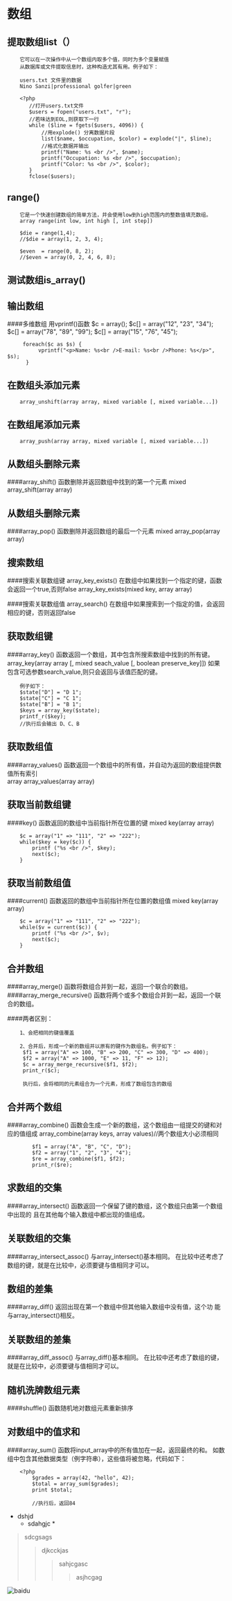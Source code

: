 数组
===
提取数组list（）
-

        它可以在一次操作中从一个数组内取多个值，同时为多个变量赋值
        从数据库或文件提取信息时，这种构造尤其有用。例子如下：
        
        users.txt 文件里的数据
        Nino Sanzi|professional golfer|green
        
        <?php
           //打开users.txt文件
           $users = fopen("users.txt", "r");       
           //若味达到EOL,则获取下一行
           while ($line = fgets($users, 4096)) {
               //用explode() 分离数据片段
               list($name, $occupation, $color) = explode("|", $line);       
               //格式化数据并输出
               printf("Name: %s <br />", $name);
               printf("Occupation: %s <br />", $occupation);
               printf("Color: %s <br />", $color);
           }
           fclose($users);
           
range()
-

        它是一个快速创建数组的简单方法，并会使用low到high范围内的整数值填充数组。
        array range(int low, int high [, int step])
       
        $die = range(1,4);
        //$die = array(1, 2, 3, 4);
        
        $even  = range(0, 8, 2);
        //$even = array(0, 2, 4, 6, 8);
        
        
测试数组is_array()  
-
                 
输出数组
-


####多维数组 用vprintf()函数
          $c = array();
          $c[] = array("12", "23", "34");
          $c[] = array("78", "89", "99");
          $c[] = array("15", "76", "45");

         foreach($c as $s) {
              vprintf("<p>Name: %s<br />E-mail: %s<br />Phone: %s</p>", $s);
          }
          
          
在数组头添加元素
-

        array_unshift(array array, mixed variable [, mixed variable...])
        
        
在数组尾添加元素
-

        array_push(array array, mixed variable [, mixed variable...])
  
       
从数组头删除元素
-

####array_shift()
        函数删除并返回数组中找到的第一个元素
        mixed array_shift(array array)


从数组头删除元素
-

####array_pop()
        函数删除并返回数组的最后一个元素
        mixed array_pop(array array)
        
        
搜索数组
-

####搜索关联数组键
            array_key_exists() 在数组中如果找到一个指定的键，函数会返回一个true,否则false
            array_key_exists(mixed key, array array)
            
####搜索关联数组值
            array_search() 在数组中如果搜索到一个指定的值，会返回相应的键，否则返回false
            
            
获取数组键
-
####array_key()
        函数返回一个数组，其中包含所搜索数组中找到的所有键。
        array_key(array array [, mixed seach_value [, boolean preserve_key]])
        如果包含可选参数search_value,则只会返回与该值匹配的键。
        
        例子如下：
        $state["D"] = "D 1";
        $state["C"] = "C 1";
        $state["B"] = "B 1";
        $keys = array_key($state);
        printf_r($key);
        //执行后会输出 D、C、B
        
        
获取数组值
-

  ####array_values()
        函数返回一个数组中的所有值，并自动为返回的数组提供数值所有索引      
        array array_values(array array)
        
获取当前数组键
-

   ####key()
        函数返回的数组中当前指针所在位置的键
        mixed key(array array)      

        $c = array("1" => "111", "2" => "222");
        while($key = key($c)) {
            printf ("%s <br />", $key);
            next($c);
        }
        
        
获取当前数组值
-

   ####current()
        函数返回的数组中当前指针所在位置的数组值
        mixed key(array array)      

        $c = array("1" => "111", "2" => "222");
        while($v = current($c)) {
            printf ("%s <br />", $v);
            next($c);
        }
        
        
合并数组
-

  ####array_merge()
        函数将数组合并到一起，返回一个联合的数组。
  ####array_merge_recursive()
        函数将两个或多个数组合并到一起，返回一个联合的数组。
        
   ####两者区别：
        
        1、会把相同的键值覆盖
        
        2、合并后，形成一个新的数组并以原有的键作为数组名。例子如下：
         $f1 = array("A" => 100, "B" => 200, "C" => 300, "D" => 400);
         $f2 = array("A" => 1000, "E" => 11, "F" => 12);
         $c = array_merge_recursive($f1, $f2);
         print_r($c);
         
         执行后，会将相同的元素组合为一个元素，形成了数组包含的数组
         
         
合并两个数组
-

   ####array_combine()
        函数会生成一个新的数组，这个数组由一组提交的键和对应的值组成
        array_combine(array keys, array values)//两个数组大小必须相同
        
            $f1 = array("A", "B", "C", "D");
            $f2 = array("1", "2", "3", "4");
            $re = array_combine($f1, $f2);
            print_r($re);
            
            
求数组的交集
-

   ####array_intersect()
        函数返回一个保留了键的数组，这个数组只由第一个数组中出现的
        且在其他每个输入数组中都出现的值组成。
        
        
关联数组的交集
-

   ####array_intersect_assoc()
        与array_intersect()基本相同。
        在比较中还考虑了数组的键，就是在比较中，必须要键与值相同才可以。
        
        
数组的差集
-
   ####array_diff()
        返回出现在第一个数组中但其他输入数组中没有值，这个功
        能与array_intersect()相反。
        
关联数组的差集
-

   ####array_diff_assoc()
        与array_diff()基本相同。
        在比较中还考虑了数组的键，就是在比较中，必须要键与值相同才可以。
        
        
随机洗牌数组元素
-

   ####shuffle()
        函数随机地对数组元素重新排序
        
        
对数组中的值求和
-

   ####array_sum() 
        函数将input_array中的所有值加在一起，返回最终的和。
        如数组中包含其他数据类型（例字符串），这些值将被忽略，代码如下：
        
        <?php
            $grades = array(42, "hello", 42);
            $total = array_sum($grades);
            print $total;
            
            //执行后，返回84
            
            
* dshjd 
    *   sdahgjc 
        *       
        
> sdcgsags
>> djkcckjas
>>> sahjcgasc
>>>> asjhcgag 

![baidu](http://www.baidu.com/img/bdlogo.gif "百度logo")
        
        
        
        
        
        
        
        
        
        
        
        